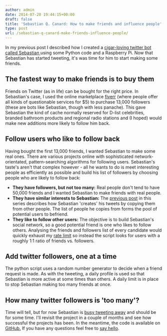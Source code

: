 ```yaml
---
author: admin
date: 2014-07-20 19:44:15+00:00
draft: false
title: 'Sebastian Q. Canard: How to make friends and influence people'
type: post
url: /sebastian-q-canard-make-friends-influence-people/
---
```


In my previous post I described how I created a [cigar-loving twitter bot called Sebastian ](../making-twitter-bot/)using some Python code and a Raspberry Pi. Now that Sebastian has started tweeting, it's was time for him to start making some friends.

## The fastest way to make friends is to buy them

Friends on Twitter (as in life) can be bought for the right price. In Sebastian's case, I used the online marketplace [fiverr](http://www.fiverr.com/) (where people offer all kinds of questionable services for $5) to purchase 13,000 followers (these are bots like Sebastian, though with less panache). This gave Sebastian the kind of cache normally reserved for D-list celebrities, branded bathroom products and regional radio stations and (I hoped) would make new additions more likely to follow him back.

## Follow users who like to follow back

Having bought the first 13,000 friends, I wanted Sebastian to make some real ones. There are various projects online with sophisticated network-orientated, pattern-searching algorithms for following users. Sebastian's taste's aren't that complex however - all he wants to do is meet interesting people as efficiently as possible and build his list of followers by choosing people who are likely to follow back:

* **They have followers, but not too many:** Real people don't tend to have 50,000 friends and I wanted Sebastian to make friends with real people.
* **They have similar interests to Sebastian:** The [previous post](../making-twitter-bot/) in this series describes how Sebastian 'creates' his tweets by copying them from other people. The list of people he copies from forms the pool of potential users to befriend.
* **They like to follow other users:** The objective is to build Sebastian's social network, so a good potential friend is one who likes to follow others. Analysing the friends and followers list of every candidate would quickly exhaust my [rate limit](https://dev.twitter.com/docs/rate-limiting/1.1) so instead the script looks for users with a roughly 1:1 ratio of friends vs. followers.

## Add twitter followers, one at a time

The python script uses a random number generator to decide when a friend request is made. As with the tweeting, a daily profile is used so that Sebastian is more active at some times than others. A daily limit is in place to stop Sebastian making too many friends at once.

## How many twitter followers is 'too many'?

Time will tell, but for now Sebastian is [busy tweeting away](https://twitter.com/SebQCanard) and should be for some time. I'll revisit the project in a couple of months and see how successful the projects has been. In the meantime, the code is available on [GitHub.](https://github.com/AdamDynamic) If you have any questions feel free to [say hello](https://twitter.com/AdamDynamic).
